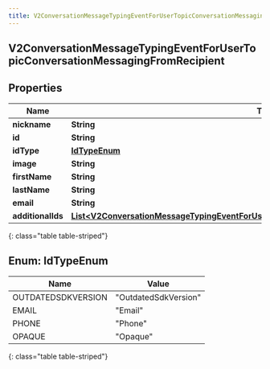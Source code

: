 ```yaml
---
title: V2ConversationMessageTypingEventForUserTopicConversationMessagingFromRecipient
---
```


## V2ConversationMessageTypingEventForUserTopicConversationMessagingFromRecipient

## Properties

| Name              | Type                                                                                                                                                                                                                   | Description | Notes      |
| ----------------- | ---------------------------------------------------------------------------------------------------------------------------------------------------------------------------------------------------------------------- | ----------- | ---------- |
| **nickname**      | <!----><!---->**String**<!---->                                                                                                                                                                                        |             | [optional] |
| **id**            | <!----><!---->**String**<!---->                                                                                                                                                                                        |             | [optional] |
| **idType**        | [**IdTypeEnum**](#IdTypeEnum)<!---->                                                                                                                                                                                   |             | [optional] |
| **image**         | <!----><!---->**String**<!---->                                                                                                                                                                                        |             | [optional] |
| **firstName**     | <!----><!---->**String**<!---->                                                                                                                                                                                        |             | [optional] |
| **lastName**      | <!----><!---->**String**<!---->                                                                                                                                                                                        |             | [optional] |
| **email**         | <!----><!---->**String**<!---->                                                                                                                                                                                        |             | [optional] |
| **additionalIds** | <!----><!---->[**List&lt;V2ConversationMessageTypingEventForUserTopicConversationRecipientAdditionalIdentifier&gt;**](V2ConversationMessageTypingEventForUserTopicConversationRecipientAdditionalIdentifier.md)<!----> |             | [optional] |

{: class="table table-striped"}

<a name="IdTypeEnum"></a>

## Enum: IdTypeEnum

| Name               | Value                          |
| ------------------ | ------------------------------ |
| OUTDATEDSDKVERSION | &quot;OutdatedSdkVersion&quot; |
| EMAIL              | &quot;Email&quot;              |
| PHONE              | &quot;Phone&quot;              |
| OPAQUE             | &quot;Opaque&quot;             |

{: class="table table-striped"}
